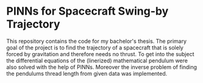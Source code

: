 # PINNs for Spacecraft Swing-by Trajectory

This repository contains the code for my bachelor's thesis. The primary goal of the project is to find the trajectory of a spacecraft that is solely forced by gravitation and therefore needs no thrust. 
To get into the subject the differential equations of the (linerized) mathematical pendulum were also solved with the help of PINNs. Moreover the inverse problem of finding the pendulums thread length from given data was implemented.
